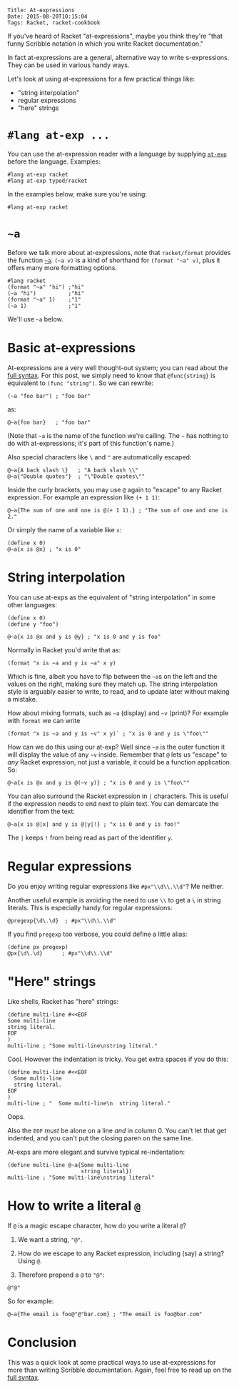     Title: At-expressions
    Date: 2015-08-20T10:15:04
    Tags: Racket, racket-cookbook

If you've heard of Racket "at-expressions", maybe you think they're
"that funny Scribble notation in which you write Racket
documentation."

In fact at-expressions are a general, alternative way to write
s-expressions. They can be used in various handy ways.

Let's look at using at-expressions for a few practical things like:

- "string interpolation"
- regular expressions
- "here" strings

<!-- more -->

# `#lang at-exp ...`

You can use the at-expression reader with a language by supplying
[`at-exp`] before the language. Examples:

```racket
#lang at-exp racket
#lang at-exp typed/racket
```

In the examples below, make sure you're using:

```racket
#lang at-exp racket
```

# `~a`

Before we talk more about at-expressions, note that `racket/format`
provides the function [`~a`]. `(~a v)` is a kind of shorthand for
`(format "~a" v)`, plus it offers many more formatting options.

```racket
#lang racket
(format "~a" "hi") ;"hi"
(~a "hi")          ;"hi"
(format "~a" 1)    ;"1"
(~a 1)             ;"1"
```

We'll use `~a` below.

# Basic at-expressions

At-expressions are a very well thought-out system; you can read about
the [full syntax]. For this post, we simply need to know that
`@func{string}` is equivalent to `(func "string")`. So we can rewrite:

```racket
(~a "foo bar") ; "foo bar"
```

as:

```racket
@~a{foo bar}   ; "foo bar"
```

(Note that `~a` is the name of the function we're calling. The `~` has
nothing to do with at-expressions; it's part of this function's name.)

Also special characters like `\` and `"` are automatically escaped:

```racket
@~a{A back slash \}   ; "A back slash \\"
@~a{"Double quotes"}  ; "\"Double quotes\""
```

Inside the curly brackets, you may use `@` again to "escape" to
any Racket expression. For example an expression like `(+ 1 1)`:

```racket
@~a{The sum of one and one is @(+ 1 1).} ; "The sum of one and one is 2."
```

Or simply the name of a variable like `x`:

```racket
(define x 0)
@~a{x is @x} ; "x is 0"
```
 
# String interpolation

You can use at-exps as the equivalent of "string interpolation" in
some other languages:

```racket
(define x 0)
(define y "foo")

@~a{x is @x and y is @y} ; "x is 0 and y is foo"
```
  
Normally in Racket you'd write that as:

```racket
(format "x is ~a and y is ~a" x y)
```

Which is fine, albeit you have to flip between the `~a`s on the left
and the values on the right, making sure they match up. The string
interpolation style is arguably easier to write, to read, and to
update later without making a mistake.

How about mixing formats, such as `~a` (display) and `~v` (print)? For
example with `format` we can write

```racket
(format "x is ~a and y is ~v" x y)` ; "x is 0 and y is \"foo\""
```

How can we do this using our at-exp? Well since `~a` is the outer
function it will display the value of any `~v` inside. Remember that
`@` lets us "escape" to _any_ Racket expression, not just a variable,
it could be a function application. So:

```racket
@~a{x is @x and y is @(~v y)} ; "x is 0 and y is \"foo\""
```
  
You can also surround the Racket expression in `|` characters. This is
useful if the expression needs to end next to plain text. You can
demarcate the identifier from the text:

```racket
@~a{x is @|x| and y is @|y|!} ; "x is 0 and y is foo!"
```

The `|` keeps `!` from being read as part of the identifier `y`.

# Regular expressions

Do you enjoy writing regular expressions like `#px"\\d\\.\\d"`? Me
neither.

Another useful example is avoiding the need to use `\\` to get a
`\` in string literals. This is especially handy for regular
expressions:

```racket
@pregexp{\d\.\d}  ; #px"\\d\\.\\d"
```

If you find `pregexp` too verbose, you could define a little alias:

```racket
(define px pregexp)
@px{\d\.\d}      ; #px"\\d\\.\\d"
```

# "Here" strings

Like shells, Racket has "here" strings:

```racket
(define multi-line #<<EOF
Some multi-line
string literal.
EOF
)
multi-line ; "Some multi-line\nstring literal."
```

Cool. However the indentation is tricky. You get extra spaces if you
do this:

```racket
(define multi-line #<<EOF
  Some multi-line
  string literal.
EOF
)
multi-line ; "  Some multi-line\n  string literal."
```

Oops. 

Also the `EOF` _must_ be alone on a line _and_ in column 0. You can't
let that get indented, and you can't put the closing paren on the same
line.

At-exps are more elegant and survive typical re-indentation:

```racket
(define multi-line @~a{Some multi-line
                       string literal})
multi-line ; "Some multi-line\nstring literal"
```

# How to write a literal `@`

If `@` is a magic escape character, how do you write a literal `@`?

1. We want a string, `"@"`.

2. How do we escape to any Racket expression, including (say) a
   string? Using `@`.

3. Therefore prepend a `@` to `"@"`:

```racket
@"@"
```

So for example:

```racket
@~a{The email is foo@"@"bar.com} ; "The email is foo@bar.com"
```

# Conclusion

This was a quick look at some practical ways to use at-expressions for
more than writing Scribble documentation. Again, feel free to read up
on the [full syntax].

[`~a`]: http://docs.racket-lang.org/reference/strings.html#(def._((lib._racket/format..rkt)._~7ea))
[`at-exp`]: http://docs.racket-lang.org/scribble/reader-internals.html#%28mod-path._at-exp%29
[full syntax]: http://docs.racket-lang.org/scribble/reader.html
